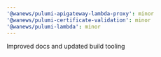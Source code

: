 ```yaml
---
'@wanews/pulumi-apigateway-lambda-proxy': minor
'@wanews/pulumi-certificate-validation': minor
'@wanews/pulumi-lambda': minor
---
```


Improved docs and updated build tooling
